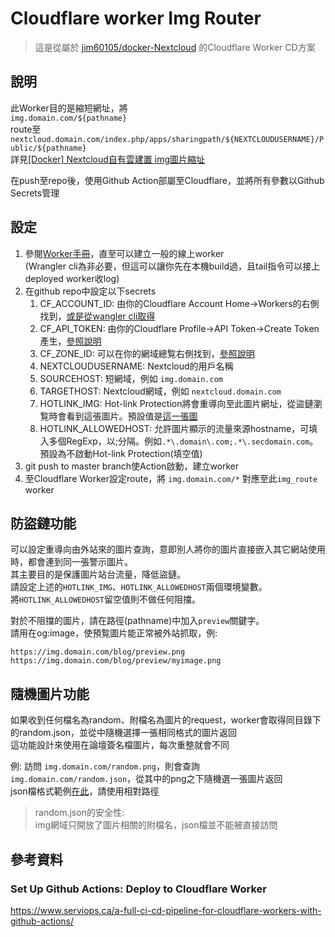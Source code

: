 # Cloudflare worker Img Router

> 這是從屬於 [jim60105/docker-Nextcloud](https://github.com/jim60105/docker-Nextcloud) 的Cloudflare Worker CD方案

## 說明

此Worker目的是縮短網址，將\
`img.domain.com/${pathname}` \
route至\
`nextcloud.domain.com/index.php/apps/sharingpath/${NEXTCLOUDUSERNAME}/Public/${pathname}`\
詳見[\[Docker\] Nextcloud自有雲建置 img圖片縮址](https://blog.maki0419.com/2020/07/docker-nextcloud.html#img%E5%9C%96%E7%89%87%E7%B8%AE%E5%9D%80)

在push至repo後，使用Github Action部屬至Cloudflare，並將所有參數以Github Secrets管理

## 設定

1. 參閱[Worker手冊](https://developers.cloudflare.com/workers/learning/getting-started)，直至可以建立一般的線上worker\
(Wrangler cli為非必要，但這可以讓你先在本機build過，且tail指令可以接上deployed worker收log)
2. 在github repo中設定以下secrets
   1. CF_ACCOUNT_ID: 由你的Cloudflare Account Home→Workers的右側找到，[或是從wangler cli取得](https://developers.cloudflare.com/workers/learning/getting-started#6-preview-your-project)
   2. CF_API_TOKEN: 由你的Cloudflare Profile→API Token→Create Token產生，[參照說明](https://developers.cloudflare.com/workers/cli-wrangler/authentication#generate-tokens)
   3. CF_ZONE_ID: 可以在你的網域總覧右側找到，[參照說明](https://developers.cloudflare.com/workers/learning/getting-started#optional-configure-for-deploying-to-a-registered-domain)
   4. NEXTCLOUDUSERNAME: Nextcloud的用戶名稱
   5. SOURCEHOST: 短網域，例如 `img.domain.com`
   6. TARGETHOST: Nextcloud網域，例如 `nextcloud.domain.com`
   7. HOTLINK_IMG: Hot-link Protection將會重導向至此圖片網址，從盜鏈瀏覧時會看到這張圖片。預設值是[這一張圖](https://ipfs.io/ipfs/QmVWLdNmY2UzDgoKXjmVeyYxyFUHNdDFbC3eDkfLCXEdFu?filename=hotlink-protection_default.jpg)
   8. HOTLINK_ALLOWEDHOST: 允許圖片顯示的流量來源hostname，可填入多個RegExp，以;分隔。例如`.*\.domain\.com;.*\.secdomain.com`。預設為不啟動Hot-link Protection(填空值)
3. git push to master branch使Action啟動，建立worker
4. 至Cloudflare Worker設定route，將 `img.domain.com/*` 對應至此`img_route` worker

## 防盜鏈功能

可以設定重導向由外站來的圖片查詢，意即別人將你的圖片直接嵌入其它網站使用時，都會連到同一張警示圖片。\
其主要目的是保護圖片站台流量，降低盜鏈。\
請設定上述的`HOTLINK_IMG`、`HOTLINK_ALLOWEDHOST`兩個環境變數。\
將`HOTLINK_ALLOWEDHOST`留空值則不做任何阻擋。

對於不阻擋的圖片，請在路徑(pathname)中加入`preview`關鍵字。\
請用在og:image，使預覧圖片能正常被外站抓取，例:

```text
https://img.domain.com/blog/preview.png
https://img.domain.com/blog/preview/myimage.png
```

## 隨機圖片功能

如果收到任何檔名為random、附檔名為圖片的request，worker會取得同目錄下的random.json，並從中隨機選擇一張相同格式的圖片返回\
這功能設計來使用在論壇簽名檔圖片，每次重整就會不同

例: 訪問 `img.domain.com/random.png`，則會查詢 `img.domain.com/random.json`，從其中的png之下隨機選一張圖片返回\
json檔格式範例[在此](template/random.json)，請使用相對路徑

> random.json的安全性:\
> img網域只開放了圖片相關的附檔名，json檔並不能被直接訪問

## 參考資料

### Set Up Github Actions: Deploy to Cloudflare Worker

<https://www.serviops.ca/a-full-ci-cd-pipeline-for-cloudflare-workers-with-github-actions/>
